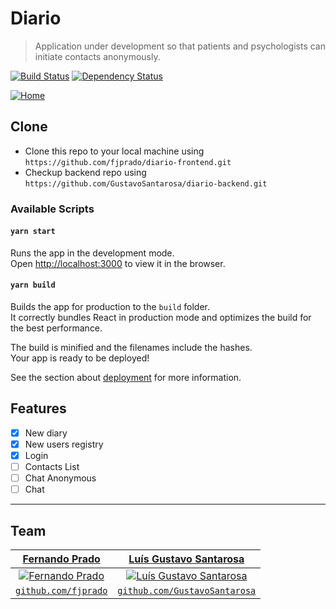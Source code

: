 # Diario

> Application under development so that patients and psychologists can initiate contacts anonymously.

[![Build Status](http://img.shields.io/travis/badges/badgerbadgerbadger.svg?style=flat-square)](https://travis-ci.org/badges/badgerbadgerbadger) [![Dependency Status](http://img.shields.io/coveralls/badges/badgerbadgerbadger.svg?style=flat-square)](https://coveralls.io/r/badges/badgerbadgerbadger)


[![Home](https://i.ibb.co/z2sq3rW/Tela-inicial.png)]()

## Clone

- Clone this repo to your local machine using `https://github.com/fjprado/diario-frontend.git`
- Checkup backend repo using `https://github.com/GustavoSantarosa/diario-backend.git`

### Available Scripts

#### `yarn start`

Runs the app in the development mode.<br />
Open [http://localhost:3000](http://localhost:3000) to view it in the browser.

#### `yarn build`

Builds the app for production to the `build` folder.<br />
It correctly bundles React in production mode and optimizes the build for the best performance.

The build is minified and the filenames include the hashes.<br />
Your app is ready to be deployed!

See the section about [deployment](https://facebook.github.io/create-react-app/docs/deployment) for more information.

## Features

- [x] New diary
- [x] New users registry
- [x] Login
- [ ] Contacts List
- [ ] Chat Anonymous
- [ ] Chat 

---

## Team

| <a href="https://www.linkedin.com/in/fernando-prado-122976156/" target="_blank">**Fernando Prado**</a> | <a href="https://www.linkedin.com/in/lu%C3%ADs-gustavo-santarosa-pinto-72235a56/" target="_blank">**Luís Gustavo Santarosa**</a> |
| :---: |:---:| 
| [![Fernando Prado](https://avatars3.githubusercontent.com/u/4109319?s=200)](https://github.com/fjprado)    | [![Luís Gustavo Santarosa](https://avatars3.githubusercontent.com/u/60905574?s=200)](https://github.com/GustavoSantarosa) | 
| <a href="https://github.com/fjprado" target="_blank">`github.com/fjprado`</a> | <a href="https://github.com/GustavoSantarosa" target="_blank">`github.com/GustavoSantarosa`</a> | 

